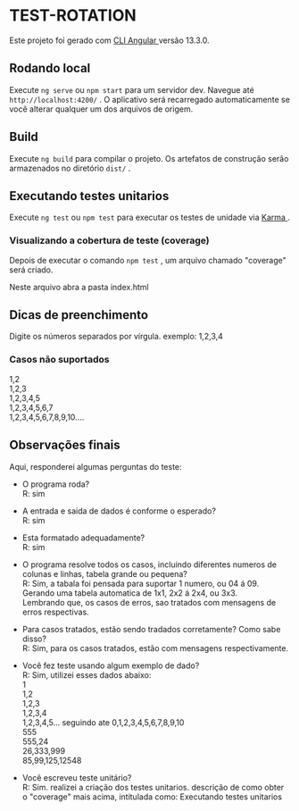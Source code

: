#  TEST-ROTATION

Este projeto foi gerado com [ CLI Angular ](https://github.com/angular/angular-cli) versão 13.3.0.

##  Rodando local

Execute `ng serve` ou `npm start` para um servidor dev. Navegue até `http://localhost:4200/` . O aplicativo será recarregado automaticamente se você alterar qualquer um dos arquivos de origem.

##  Build

Execute `ng build` para compilar o projeto. Os artefatos de construção serão armazenados no diretório `dist/` .

##  Executando testes unitarios

Execute `ng test` ou `npm test` para executar os testes de unidade via [ Karma ](https://karma-runner.github.io).

  ### Visualizando a cobertura de teste (coverage)

  Depois de executar o comando `npm test` , um arquivo chamado "coverage" será criado.

  Neste arquivo abra a pasta index.html

##  Dicas de preenchimento

Digite os números separados por vírgula.
exemplo: 1,2,3,4

###  Casos não suportados
  1,2 <br />
  1,2,3<br />
  1,2,3,4,5<br />
  1,2,3,4,5,6,7<br />
  1,2,3,4,5,6,7,8,9,10....<br />

## Observações finais

Aqui, responderei algumas perguntas do teste:

* O programa roda? <br />
R: sim

* A entrada e saida de dados é conforme o esperado?<br />
R: sim

* Esta formatado adequadamente? <br />
R: sim

* O programa resolve todos os casos, incluindo diferentes numeros de colunas e linhas, tabela grande ou pequena? <br />
R: Sim, a tabala foi pensada para suportar 1 numero, ou 04 á 09. Gerando uma tabela automatica de 1x1, 2x2 á 2x4, ou 3x3.<br />
Lembrando que, os casos de erros, sao tratados com mensagens de erros respectivas.

* Para casos tratados, estão sendo tradados corretamente? Como sabe disso? <br />
R: Sim, para os casos tratados, estão com mensagens respectivamente.

* Você fez teste usando algum exemplo de dado?<br />
R: Sim, utilizei esses dados abaixo:<br />
1 <br />
1,2 <br />
1,2,3 <br />
1,2,3,4 <br />
1,2,3,4,5... seguindo ate 0,1,2,3,4,5,6,7,8,9,10 <br />
555 <br />
555,24 <br />
26,333,999 <br />
85,99,125,12548 <br />

* Você escreveu teste unitário?<br />
R: Sim. realizei a criação dos testes unitarios. descrição de como obter o "coverage" mais acima, intitulada como: Executando testes unitarios

